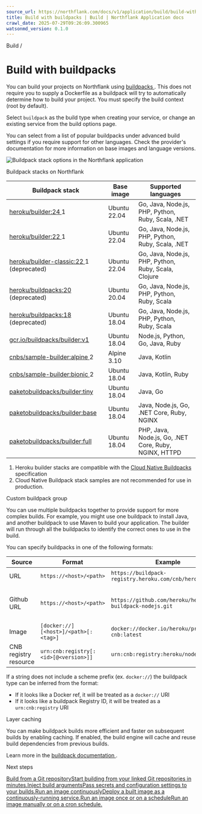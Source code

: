 ```yaml
---
source_url: https://northflank.com/docs/v1/application/build/build-with-buildpacks
title: Build with buildpacks | Build | Northflank Application docs
crawl_date: 2025-07-29T09:26:09.300965
watsonmd_version: 0.1.0
---
```


Build / 

# Build with buildpacks

You can build your projects on Northflank using [buildpacks ](https://buildpacks.io/docs/). This does not require you to supply a Dockerfile as a buildpack will try to automatically determine how to build your project. You must specify the build context (root by default).

Select `buildpack` as the build type when creating your service, or change an existing service from the build options page.

You can select from a list of popular buildpacks under advanced build settings if you require support for other languages. Check the provider's documentation for more information on base images and language versions.

![Buildpack stack options in the Northflank application](https://assets.northflank.com/documentation/v1/application/build/build-with-buildpacks/build-options-buildpack.png)

Buildpack stacks on Northflank

Buildpack stack| Base image| Supported languages  
---|---|---  
[heroku/builder:24 ](https://github.com/heroku/builder) 1| Ubuntu 22.04| Go, Java, Node.js, PHP, Python, Ruby, Scala, .NET  
[heroku/builder:22 ](https://github.com/heroku/builder) 1| Ubuntu 22.04| Go, Java, Node.js, PHP, Python, Ruby, Scala, .NET  
[heroku/builder-classic:22 ](https://github.com/heroku/builder) 1 (deprecated)| Ubuntu 22.04| Go, Java, Node.js, PHP, Python, Ruby, Scala, Clojure  
[heroku/buildpacks:20 ](https://github.com/heroku/cnb-builder-images) (deprecated)| Ubuntu 20.04| Go, Java, Node.js, PHP, Python, Ruby, Scala  
[heroku/buildpacks:18 ](https://github.com/heroku/cnb-builder-images) (deprecated)| Ubuntu 18.04| Go, Java, Node.js, PHP, Python, Ruby, Scala  
[gcr.io/buildpacks/builder:v1 ](https://github.com/GoogleCloudPlatform/buildpacks)| Ubuntu 18.04| Node.js, Python, Go, Java, Ruby  
[cnbs/sample-builder:alpine ](https://github.com/buildpacks/samples/tree/master/builders/alpine) 2| Alpine 3.10| Java, Kotlin  
[cnbs/sample-builder:bionic ](https://github.com/buildpacks/samples/tree/master/builders/bionic) 2| Ubuntu 18.04| Java, Kotlin, Ruby  
[paketobuildpacks/builder:tiny ](https://paketo.io/docs/concepts/builders/#tiny)| Ubuntu 18.04| Java, Go  
[paketobuildpacks/builder:base ](https://paketo.io/docs/concepts/builders/#base)| Ubuntu 18.04| Java, Node.js, Go, .NET Core, Ruby, NGINX  
[paketobuildpacks/builder:full ](https://paketo.io/docs/concepts/builders/#full)| Ubuntu 18.04| PHP, Java, Node.js, Go, .NET Core, Ruby, NGINX, HTTPD  
  
  1. Heroku builder stacks are compatible with the [Cloud Native Buildpacks ](https://buildpacks.io/) specification
  2. Cloud Native Buildpack stack samples are not recommended for use in production.



Custom buildpack group

You can use multiple buildpacks together to provide support for more complex builds. For example, you might use one buildpack to install Java, and another buildpack to use Maven to build your application. The builder will run through all the buildpacks to identify the correct ones to use in the build.

You can specify buildpacks in one of the following formats:

Source| Format| Example| Notes  
---|---|---|---  
URL| `https://<host>/<path>`| `https://buildpack-registry.heroku.com/cnb/heroku/nodejs`| Needs to resolve to a tar.gz file  
Github URL| `https://<host>/<path>`| `https://github.com/heroku/heroku-buildpack-nodejs.git`| May further specify a tag, branch or commit ID using the format `https://<host>/<repo>#<tag/branch/commit-id>`  
Image| `[docker://][<host>]/<path>[:<tag>]`| `docker://docker.io/heroku/procfile-cnb:latest`| Can use `@digest` instead of `:<tag>`  
CNB registry resource| `urn:cnb:registry[:<id>[@<version>]]`| `urn:cnb:registry:heroku/nodejs`|   
  
If a string does not include a scheme prefix (ex. `docker://`) the buildpack type can be inferred from the format:

  * If it looks like a Docker ref, it will be treated as a `docker://` URI
  * If it looks like a buildpack Registry ID, it will be treated as a `urn:cnb:registry` URI



Layer caching

You can make buildpack builds more efficient and faster on subsequent builds by enabling caching. If enabled, the build engine will cache and reuse build dependencies from previous builds.

Learn more in the [buildpack documentation ](https://buildpacks.io/docs/buildpack-author-guide/create-buildpack/caching/).

Next steps

[Build from a Git repositoryStart building from your linked Git repositories in minutes.](/docs/v1/application/build/build-code-from-a-git-repository)[Inject build argumentsPass secrets and configuration settings to your builds.](/docs/v1/application/build/inject-build-arguments)[Run an image continuouslyDeploy a built image as a continuously-running service.](/docs/v1/application/run/run-an-image-continuously)[Run an image once or on a scheduleRun an image manually or on a cron schedule.](/docs/v1/application/run/run-an-image-once-or-on-a-schedule)